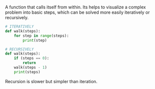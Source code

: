 A function that calls itself from within. Its helps to visualize a complex problem into basic steps, which can be solved more easily iteratively or recursively.

```python
# ITERATIVELY
def walk(steps):
	for step in range(steps):
		print(step)

# RECURSIVELY
def walk(steps):
	if (steps == 0):
		return
	walk(steps - 1)
	print(steps)
```

Recursion is slower but simpler than iteration.